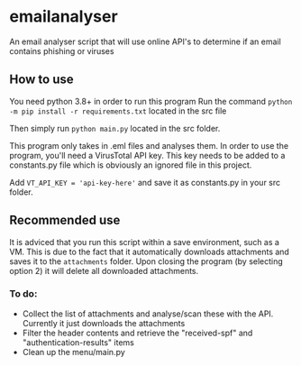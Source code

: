 # emailanalyser
An email analyser script that will use online API's to determine if an email contains phishing or viruses

## How to use
You need python 3.8+ in order to run this program
Run the command `python -m pip install -r requirements.txt` located in the src file

Then simply run `python main.py` located in the src folder.

This program only takes in .eml files and analyses them.
In order to use the program, you'll need a VirusTotal API key. This key needs to be added to a constants.py file which is obviously an ignored file in this project.

Add `VT_API_KEY = 'api-key-here'` and save it as constants.py in your src folder.

## Recommended use
It is adviced that you run this script within a save environment, such as a VM.
This is due to the fact that it automatically downloads attachments and saves it to the `attachments` folder. 
Upon closing the program (by selecting option 2) it will delete all downloaded attachments.

### To do:
- Collect the list of attachments and analyse/scan these with the API. Currently it just downloads the attachments
- Filter the header contents and retrieve the "received-spf" and "authentication-results" items
- Clean up the menu/main.py
